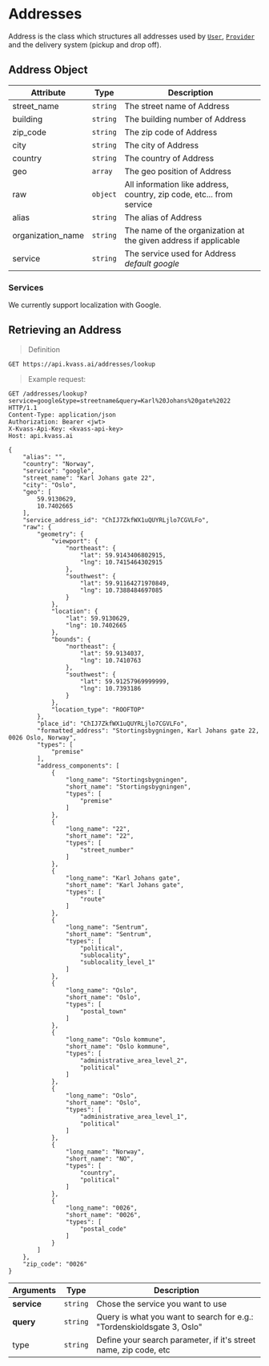 # Addresses

Address is the class which structures all addresses used by [`User`](@users), [`Provider`](@providers) 
and the delivery system (pickup and drop off).

## Address Object

Attribute | Type | Description
--------- | ---- | -----
street_name | `string` | The street name of Address
building | `string` | The building number of Address
zip_code | `string` | The zip code of Address
city | `string` | The city of Address 
country | `string` | The country of Address 
geo | `array` | The geo position of Address
raw | `object` | All information like address, country, zip code, etc... from service
alias | `string` | The alias of Address
organization_name | `string` | The name of the organization at the given address if applicable 
service  | `string` | The service used for Address _default google_

### Services

We currently support localization with Google.

## Retrieving an Address

> Definition

```
GET https://api.kvass.ai/addresses/lookup
```

> Example request:

``` http
GET /addresses/lookup?service=google&type=streetname&query=Karl%20Johans%20gate%2022 HTTP/1.1
Content-Type: application/json
Authorization: Bearer <jwt>
X-Kvass-Api-Key: <kvass-api-key>
Host: api.kvass.ai

{
    "alias": "",
    "country": "Norway",
    "service": "google",
    "street_name": "Karl Johans gate 22",
    "city": "Oslo",
    "geo": [
        59.9130629,
        10.7402665
    ],
    "service_address_id": "ChIJ7ZkfWX1uQUYRLjlo7CGVLFo",
    "raw": {
        "geometry": {
            "viewport": {
                "northeast": {
                    "lat": 59.9143406802915,
                    "lng": 10.7415464302915
                },
                "southwest": {
                    "lat": 59.91164271970849,
                    "lng": 10.7388484697085
                }
            },
            "location": {
                "lat": 59.9130629,
                "lng": 10.7402665
            },
            "bounds": {
                "northeast": {
                    "lat": 59.9134037,
                    "lng": 10.7410763
                },
                "southwest": {
                    "lat": 59.91257969999999,
                    "lng": 10.7393186
                }
            },
            "location_type": "ROOFTOP"
        },
        "place_id": "ChIJ7ZkfWX1uQUYRLjlo7CGVLFo",
        "formatted_address": "Stortingsbygningen, Karl Johans gate 22, 0026 Oslo, Norway",
        "types": [
            "premise"
        ],
        "address_components": [
            {
                "long_name": "Stortingsbygningen",
                "short_name": "Stortingsbygningen",
                "types": [
                    "premise"
                ]
            },
            {
                "long_name": "22",
                "short_name": "22",
                "types": [
                    "street_number"
                ]
            },
            {
                "long_name": "Karl Johans gate",
                "short_name": "Karl Johans gate",
                "types": [
                    "route"
                ]
            },
            {
                "long_name": "Sentrum",
                "short_name": "Sentrum",
                "types": [
                    "political",
                    "sublocality",
                    "sublocality_level_1"
                ]
            },
            {
                "long_name": "Oslo",
                "short_name": "Oslo",
                "types": [
                    "postal_town"
                ]
            },
            {
                "long_name": "Oslo kommune",
                "short_name": "Oslo kommune",
                "types": [
                    "administrative_area_level_2",
                    "political"
                ]
            },
            {
                "long_name": "Oslo",
                "short_name": "Oslo",
                "types": [
                    "administrative_area_level_1",
                    "political"
                ]
            },
            {
                "long_name": "Norway",
                "short_name": "NO",
                "types": [
                    "country",
                    "political"
                ]
            },
            {
                "long_name": "0026",
                "short_name": "0026",
                "types": [
                    "postal_code"
                ]
            }
        ]
    },
    "zip_code": "0026"
}
```

Arguments | Type | Description
--------- | ---- | ------
**service** | `string` | Chose the service you want to use
**query** | `string` | Query is what you want to search for e.g.: "Tordenskioldsgate 3, Oslo"
type | `string` | Define your search parameter, if it's street name, zip code, etc
